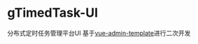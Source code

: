 # gTimedTask-UI
分布式定时任务管理平台UI
基于[vue-admin-template](https://github.com/PanJiaChen/vue-admin-template)进行二次开发
